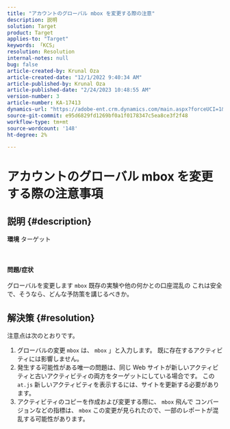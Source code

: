 ```yaml
---
title: "アカウントのグローバル mbox を変更する際の注意"
description: 説明
solution: Target
product: Target
applies-to: "Target"
keywords: 「KCS」
resolution: Resolution
internal-notes: null
bug: false
article-created-by: Krunal Oza
article-created-date: "12/1/2022 9:40:34 AM"
article-published-by: Krunal Oza
article-published-date: "2/24/2023 10:48:55 AM"
version-number: 3
article-number: KA-17413
dynamics-url: "https://adobe-ent.crm.dynamics.com/main.aspx?forceUCI=1&pagetype=entityrecord&etn=knowledgearticle&id=0ee0562d-5c71-ed11-9561-6045bd006a22"
source-git-commit: e95d6829fd1269bf0a1f0178347c5ea8ce3f2f48
workflow-type: tm+mt
source-wordcount: '148'
ht-degree: 2%

---
```


# アカウントのグローバル mbox を変更する際の注意事項

## 説明 {#description}

<b>環境</b>
ターゲット
<br><br> <br><br><b>問題/症状</b><br><br>グローバルを変更します `mbox` 既存の実験や他の何かとの口座混乱の これは安全で、そうなら、どんな予防策を講じるべきか。<br>

## 解決策 {#resolution}


注意点は次のとおりです。

1. グローバルの変更 `mbox` は、 `mbox` 」と入力します。 既に存在するアクティビティには影響しません。
2. 発生する可能性がある唯一の問題は、同じ Web サイトが新しいアクティビティと古いアクティビティの両方をターゲットにしている場合です。 この `at.js` 新しいアクティビティを表示するには、サイトを更新する必要があります。
3. アクティビティのコピーを作成および変更する際に、 `mbox` 飛んで コンバージョンなどの指標は、 `mbox` この変更が見られたので、一部のレポートが混乱する可能性があります。

